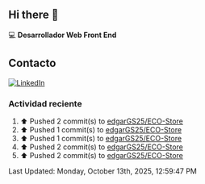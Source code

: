 ## Hi there 👋

:computer: **Desarrollador Web Front End**

## Contacto
[![LinkedIn](https://img.shields.io/badge/LinkedIn-0A66C2?style=for-the-badge&logo=linkedin&logoColor=white)](https://www.linkedin.com/in/edgar-garc%C3%ADa-a91898289/)

### Actividad reciente
<!--RECENT_ACTIVITY:start-->
1. ⬆️ Pushed 2 commit(s) to [edgarGS25/ECO-Store](https://github.com/edgarGS25/ECO-Store)<br>
2. ⬆️ Pushed 1 commit(s) to [edgarGS25/ECO-Store](https://github.com/edgarGS25/ECO-Store)<br>
3. ⬆️ Pushed 1 commit(s) to [edgarGS25/ECO-Store](https://github.com/edgarGS25/ECO-Store)<br>
4. ⬆️ Pushed 2 commit(s) to [edgarGS25/ECO-Store](https://github.com/edgarGS25/ECO-Store)<br>
5. ⬆️ Pushed 2 commit(s) to [edgarGS25/ECO-Store](https://github.com/edgarGS25/ECO-Store)<br>
<!--RECENT_ACTIVITY:end-->
<!--RECENT_ACTIVITY:last_update-->
Last Updated: Monday, October 13th, 2025, 12:59:47 PM
<!--RECENT_ACTIVITY:last_update_end-->
